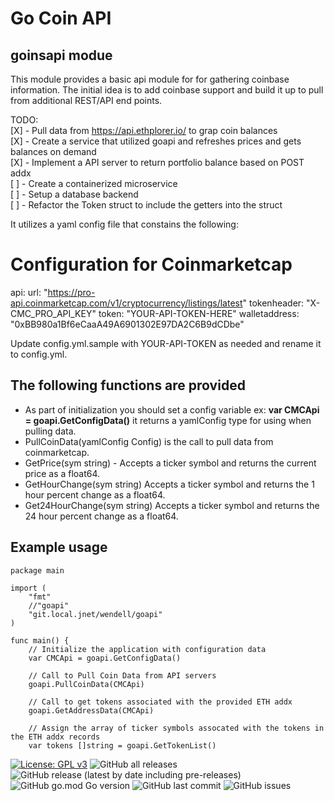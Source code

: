 # Go Coin API

## goinsapi modue

This module provides a basic api module for for gathering coinbase
information. The initial idea is to add coinbase support and build it
up to pull from additional REST/API end points.

TODO:  
[X] - Pull data from https://api.ethplorer.io/ to grap coin balances  
[X] - Create a service that utilized goapi and refreshes prices and gets balances on demand  
[X] - Implement a API server to return portfolio balance based on POST addx  
[ ] - Create a containerized microservice  
[ ] - Setup a database backend  
[ ] - Refactor the Token struct to include the getters into the struct 

It utilizes a yaml config file that constains the following:

>>>
# Configuration for Coinmarketcap
api:
  url: "https://pro-api.coinmarketcap.com/v1/cryptocurrency/listings/latest"
  tokenheader: "X-CMC_PRO_API_KEY"
  token: "YOUR-API-TOKEN-HERE"
  walletaddress: "0xBB980a1Bf6eCaaA49A6901302E97DA2C6B9dCDbe"
>>>

  Update config.yml.sample with YOUR-API-TOKEN as needed and rename it to
  config.yml.

  ## The following functions are provided
  - As part of initialization you should set a config variable ex: **var CMCApi = goapi.GetConfigData()** it returns a yamlConfig type for using when pulling data.
  - PullCoinData(yamlConfig Config) is the call to pull data from coinmarketcap.
  - GetPrice(sym string) - Accepts a ticker symbol and returns the current price as a float64.
  - GetHourChange(sym string) Accepts a ticker symbol and returns the 1 hour percent change as a float64.
  - Get24HourChange(sym string) Accepts a ticker symbol and returns the 24 hour percent change as a float64.


## Example usage

```
package main

import (
	"fmt"
	//"goapi"
	"git.local.jnet/wendell/goapi"
)

func main() {
	// Initialize the application with configuration data
	var CMCApi = goapi.GetConfigData()

	// Call to Pull Coin Data from API servers
	goapi.PullCoinData(CMCApi)

    // Call to get tokens associated with the provided ETH addx
	goapi.GetAddressData(CMCApi)

    // Assign the array of ticker symbols assocated with the tokens in the ETH addx records
	var tokens []string = goapi.GetTokenList()
```

  [![License: GPL v3](https://img.shields.io/badge/License-GPLv3-blue.svg)](https://www.gnu.org/licenses/gpl-3.0)
  ![GitHub all releases](https://img.shields.io/github/downloads/FlipTheDream/goinsapi/total)
  ![GitHub release (latest by date including pre-releases)](https://img.shields.io/github/v/release/FlipTheDream/goinsapi?include_prereleases)
  ![GitHub go.mod Go version](https://img.shields.io/github/go-mod/go-version/FlipTheDream/goinsapi)
  ![GitHub last commit](https://img.shields.io/github/last-commit/FlipTheDream/goinsapi)
  ![GitHub issues](https://img.shields.io/github/issues/FlipTheDream/goinsapi)
